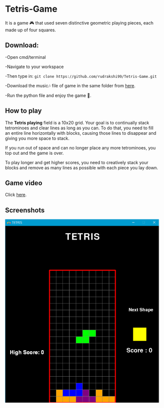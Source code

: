 # Tetris-Game

It is a game 🎮 that used seven distinctive geometric playing pieces, each made up of four squares.

## Download:

-Open cmd/terminal

-Navigate to your workspace

-Then type in: ``git clone https://github.com/rudrakshi99/Tetris-Game.git``

-Download the music🎶 file of game in the same folder from [here](https://drive.google.com/file/d/1gUyr5-4b8RzUS29N5cCjkyhx_YKsTr5u/view?usp=sharing).

-Run the python file and enjoy the game 🎉.

## How to play

The **Tetris playing** field is a 10x20 grid. Your goal is to continually stack tetrominoes and clear lines as long as you can. To do that, you need to fill an entire line horizontally with blocks, causing those lines to disappear and giving you more space to stack.

If you run out of space and can no longer place any more tetrominoes, you top out and the game is over.

To play longer and get higher scores, you need to creatively stack your blocks and remove as many lines as possible with each piece you lay down.

## Game video
Click [here](https://drive.google.com/file/d/1rGLgujmt28Wg_S0ULcYHMc5hFKfoCNIn/view?usp=sharing).

## Screenshots
<img src="./Game_Photos/Screenshot (93).png" >

